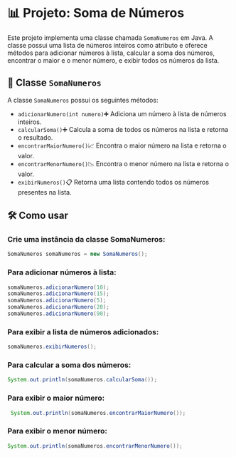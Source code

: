 # 📊 Projeto: Soma de Números

Este projeto implementa uma classe chamada `SomaNumeros` em Java. A classe possui uma lista de números inteiros como atributo e oferece métodos para adicionar números à lista, calcular a soma dos números, encontrar o maior e o menor número, e exibir todos os números da lista.

## 🚀 Classe `SomaNumeros`
A classe  `SomaNumeros` possui os seguintes métodos:

- `adicionarNumero(int numero)`➕ Adiciona um número à lista de números inteiros.
- `calcularSoma()`➕ Calcula a soma de todos os números na lista e retorna o resultado.
- `encontrarMaiorNumero()`📈 Encontra o maior número na lista e retorna o valor.
- `encontrarMenorNumero()`📉 Encontra o menor número na lista e retorna o valor.
- `exibirNumeros()`📋  Retorna uma lista contendo todos os números presentes na lista.


## 🛠️ Como usar

### Crie uma instância da classe SomaNumeros:
```java
SomaNumeros somaNumeros = new SomaNumeros();
```
### Para adicionar números à lista:
```java
somaNumeros.adicionarNumero(10);
somaNumeros.adicionarNumero(15);
somaNumeros.adicionarNumero(5);
somaNumeros.adicionarNumero(20);
somaNumeros.adicionarNumero(90);
```
### Para exibir a lista de números adicionados:
```java
somaNumeros.exibirNumeros();
```
### Para calcular a soma dos números:
```java
System.out.println(somaNumeros.calcularSoma());
```
### Para exibir o maior número:
```java
 System.out.println(somaNumeros.encontrarMaiorNumero());
```
### Para exibir o menor número:
```java
System.out.println(somaNumeros.encontrarMenorNumero());
```

